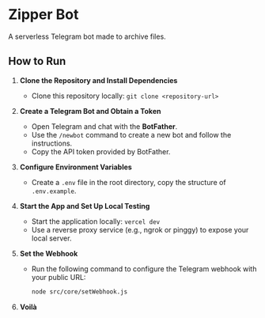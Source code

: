 # Zipper Bot

A serverless Telegram bot made to archive files.

## How to Run

1. **Clone the Repository and Install Dependencies**

   - Clone this repository locally: `git clone <repository-url>`

2. **Create a Telegram Bot and Obtain a Token**

   - Open Telegram and chat with the **BotFather**.
   - Use the `/newbot` command to create a new bot and follow the instructions.
   - Copy the API token provided by BotFather.

3. **Configure Environment Variables**

   - Create a `.env` file in the root directory, copy the structure of `.env.example`.

4. **Start the App and Set Up Local Testing**

   - Start the application locally: `vercel dev`
   - Use a reverse proxy service (e.g., ngrok or pinggy) to expose your local server.

5. **Set the Webhook**

   - Run the following command to configure the Telegram webhook with your public URL:
     ```sh
     node src/core/setWebhook.js
     ```

6. **Voilà**
